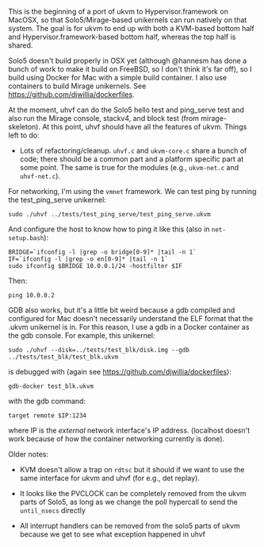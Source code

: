 This is the beginning of a port of ukvm to Hypervisor.framework on
MacOSX, so that Solo5/Mirage-based unikernels can run natively on that
system.  The goal is for ukvm to end up with both a KVM-based bottom
half and Hypervisor.framework-based bottom half, whereas the top half
is shared.

Solo5 doesn't build properly in OSX yet (although @hannesm has done a
bunch of work to make it build on FreeBSD, so I don't think it's far
off), so I build using Docker for Mac with a simple build container. I
also use containers to build Mirage unikernels.  See
https://github.com/djwillia/dockerfiles.

At the moment, uhvf can do the Solo5 hello test and ping_serve test
and also run the Mirage console, stackv4, and block test (from
mirage-skeleton).  At this point, uhvf should have all the features of
ukvm.  Things left to do:

- Lots of refactoring/cleanup.  `uhvf.c` and `ukvm-core.c` share a
  bunch of code; there should be a common part and a platform specific
  part at some point.  The same is true for the modules (e.g.,
  `ukvm-net.c` and `uhvf-net.c`).

For networking, I'm using the `vmnet` framework.  We can test ping by
running the test_ping_serve unikernel:

    sudo ./uhvf ../tests/test_ping_serve/test_ping_serve.ukvm

And configure the host to know how to ping it like this (also in
`net-setup.bash`):

    BRIDGE=`ifconfig -l |grep -o bridge[0-9]* |tail -n 1`
    IF=`ifconfig -l |grep -o en[0-9]* |tail -n 1`
    sudo ifconfig $BRIDGE 10.0.0.1/24 -hostfilter $IF

Then:

    ping 10.0.0.2

GDB also works, but it's a little bit weird because a gdb compiled and
configured for Mac doesn't necessarily understand the ELF format that
the .ukvm unikernel is in.  For this reason, I use a gdb in a Docker
container as the gdb console.  For example, this unikernel:

    sudo ./uhvf --disk=../tests/test_blk/disk.img --gdb ../tests/test_blk/test_blk.ukvm 

is debugged with (again see https://github.com/djwillia/dockerfiles):

    gdb-docker test_blk.ukvm 

with the gdb command:

    target remote $IP:1234

where IP is the *external* network interface's IP address.  (localhost
doesn't work because of how the container networking currently is
done).

Older notes:

- KVM doesn't allow a trap on `rdtsc` but it should if we want to use
  the same interface for ukvm and uhvf (for e.g., det replay).  

- It looks like the PVCLOCK can be completely removed from the ukvm
  parts of Solo5, as long as we change the poll hypercall to send the
  `until_nsecs` directly

- All interrupt handlers can be removed from the solo5 parts of ukvm
  because we get to see what exception happened in uhvf





